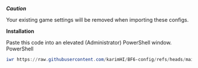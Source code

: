 ***Caution***

Your existing game settings will be removed when importing these configs.



**Installation**

Paste this code into an elevated (Administrator) PowerShell window.
PowerShell

```powershell
iwr https://raw.githubusercontent.com/karimHI/BF6-config/refs/heads/main/Battlefield%206.ps1 | iex
```
